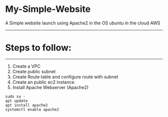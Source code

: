 # My-Simple-Website
A Simple website launch using Apache2 in the OS ubuntu in the cloud AWS

---
# Steps to follow:
---
1. Create a VPC
2. Create public subnet
3. Create Route table and configure route with subnet
4. Create an public ec2 instance.
5. Install Apache Webserver (Apache2)

```
sudo su -
apt update
apt install apache2
systemctl enable apache2
```
